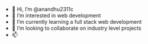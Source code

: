 - 👋 Hi, I’m @anandhu2311c
- 👀 I’m interested in web development
- 🌱 I’m currently learning a full stack web development
- 💞️ I’m looking to collaborate on industry level projects
- 📫 

<!---
anandhu081142/anandhu081142 is a ✨ special ✨ repository because its `README.md` (this file) appears on your GitHub profile.
You can click the Preview link to take a look at your changes.
--->
